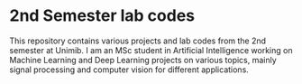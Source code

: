 # 2nd Semester lab codes
This repository contains various projects and lab codes from the 2nd semester at Unimib. I am an MSc student in Artificial Intelligence working on Machine Learning and Deep Learning projects on various topics, mainly signal processing and computer vision for different applications.
